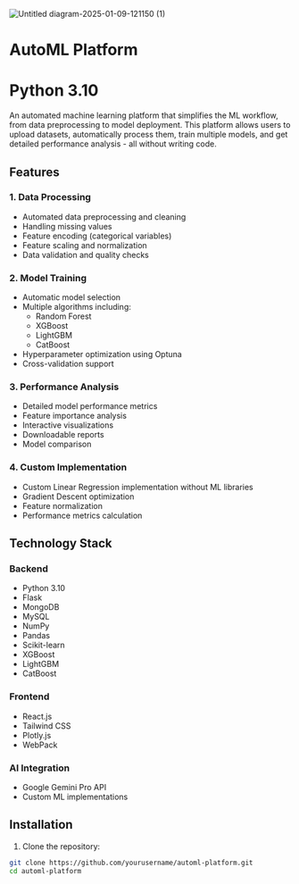 ![Untitled diagram-2025-01-09-121150 (1)](https://github.com/user-attachments/assets/98328b2e-1c1a-42e3-a7b0-b70a205271e1)

# AutoML Platform

# Python 3.10

An automated machine learning platform that simplifies the ML workflow, from data preprocessing to model deployment. This platform allows users to upload datasets, automatically process them, train multiple models, and get detailed performance analysis - all without writing code.

## Features

### 1. Data Processing
- Automated data preprocessing and cleaning
- Handling missing values
- Feature encoding (categorical variables)
- Feature scaling and normalization
- Data validation and quality checks

### 2. Model Training
- Automatic model selection
- Multiple algorithms including:
  - Random Forest
  - XGBoost
  - LightGBM 
  - CatBoost
- Hyperparameter optimization using Optuna
- Cross-validation support

### 3. Performance Analysis
- Detailed model performance metrics
- Feature importance analysis
- Interactive visualizations
- Downloadable reports
- Model comparison

### 4. Custom Implementation
- Custom Linear Regression implementation without ML libraries
- Gradient Descent optimization
- Feature normalization
- Performance metrics calculation

## Technology Stack

### Backend
- Python 3.10
- Flask
- MongoDB
- MySQL
- NumPy
- Pandas
- Scikit-learn
- XGBoost
- LightGBM
- CatBoost

### Frontend
- React.js
- Tailwind CSS
- Plotly.js
- WebPack

### AI Integration
- Google Gemini Pro API
- Custom ML implementations

## Installation

1. Clone the repository:
```bash
git clone https://github.com/yourusername/automl-platform.git
cd automl-platform
